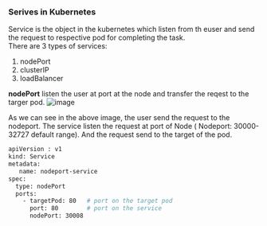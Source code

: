 ### Serives in Kubernetes
Service is the object in the kubernetes which listen from th euser and send the request to respective pod for completing the task.\
There are 3 types of services:
1. nodePort
2. clusterIP
3. loadBalancer

**nodePort** listen the user at port at the node and transfer the reqest to the targer pod.
![image](https://user-images.githubusercontent.com/68118215/116071544-a7d05980-a6ab-11eb-8197-bc416992cd44.png)

As we can see in the above image, the user send the request to the nodeport. The service listen the request at port of Node ( Nodeport: 30000-32727 default range).
And the request send to the target of the pod.

```sh
apiVersion : v1
kind: Service
metadata:
   name: nodeport-service
spec:
  type: nodePort
  ports:
    - targetPod: 80   # port on the target pod
      port: 80        # port on the service
      nodePort: 30008 
      
      
   ```
